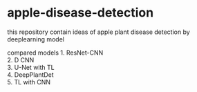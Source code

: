 # apple-disease-detection
this repository contain ideas of apple plant disease detection by deeplearning model

compared models   1. ResNet-CNN        
                  2. D CNN        
                  3. U-Net with TL      
                  4. DeepPlantDet         
                  5. TL with CNN
